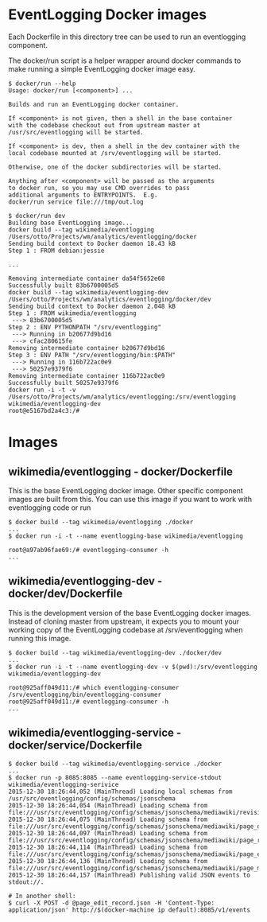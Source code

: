 # EventLogging Docker images

Each Dockerfile in this directory tree can be used to run an eventlogging
component.

The docker/run script is a helper wrapper around docker commands to make
running a simple EventLogging docker image easy.

```
$ docker/run --help
Usage: docker/run [<component>] ...

Builds and run an EventLogging docker container.

If <component> is not given, then a shell in the base container
with the codebase checkout out from upstream master at
/usr/src/eventlogging will be started.

If <component> is dev, then a shell in the dev container with the
local codebase mounted at /srv/eventlogging will be started.

Otherwise, one of the docker subdirectories will be started.

Anything after <component> will be passed as the arguments
to docker run, so you may use CMD overrides to pass
additional arguments to ENTRYPOINTS.  E.g.
docker/run service file:///tmp/out.log
```

```
$ docker/run dev
Building base EventLogging image...
docker build --tag wikimedia/eventlogging /Users/otto/Projects/wm/analytics/eventlogging/docker
Sending build context to Docker daemon 18.43 kB
Step 1 : FROM debian:jessie

...

Removing intermediate container da54f5652e68
Successfully built 83b6700005d5
docker build --tag wikimedia/eventlogging-dev /Users/otto/Projects/wm/analytics/eventlogging/docker/dev
Sending build context to Docker daemon 2.048 kB
Step 1 : FROM wikimedia/eventlogging
 ---> 83b6700005d5
Step 2 : ENV PYTHONPATH "/srv/eventlogging"
 ---> Running in b20677d9bd16
 ---> cfac280615fe
Removing intermediate container b20677d9bd16
Step 3 : ENV PATH "/srv/eventlogging/bin:$PATH"
 ---> Running in 116b722ac0e9
 ---> 50257e9379f6
Removing intermediate container 116b722ac0e9
Successfully built 50257e9379f6
docker run -i -t -v /Users/otto/Projects/wm/analytics/eventlogging:/srv/eventlogging wikimedia/eventlogging-dev
root@e5167bd2a4c3:/#

```
# Images

## wikimedia/eventlogging - docker/Dockerfile

This is the base EventLogging docker image.  Other specific component images are built from this.  You can use this image if you want to work with eventlogging code or run

```
$ docker build --tag wikimedia/eventlogging ./docker
...
$ docker run -i -t --name eventlogging-base wikimedia/eventlogging

root@a97ab96fae69:/# eventlogging-consumer -h
...
```

## wikimedia/eventlogging-dev - docker/dev/Dockerfile
This is the development version of the base EventLogging docker images.
Instead of cloning master from upstream, it expects you to mount
your working copy of the EventLogging codebase at /srv/eventlogging
when running this image.

```
$ docker build --tag wikimedia/eventlogging-dev ./docker/dev
...
$ docker run -i -t --name eventlogging-dev -v $(pwd):/srv/eventlogging wikimedia/eventlogging-dev

root@925aff049d11:/# which eventlogging-consumer
/srv/eventlogging/bin/eventlogging-consumer
root@925aff049d11:/# eventlogging-consumer -h
...
```

## wikimedia/eventlogging-service - docker/service/Dockerfile

```
$ docker build --tag wikimedia/eventlogging-service ./docker
...
$ docker run -p 8085:8085 --name eventlogging-service-stdout wikimedia/eventlogging-serivice
2015-12-30 18:26:44,052 (MainThread) Loading local schemas from /usr/src/eventlogging/config/schemas/jsonschema
2015-12-30 18:26:44,054 (MainThread) Loading schema from file:///usr/src/eventlogging/config/schemas/jsonschema/mediawiki/revision_visibility_set/1.yaml
2015-12-30 18:26:44,075 (MainThread) Loading schema from file:///usr/src/eventlogging/config/schemas/jsonschema/mediawiki/page_delete/1.yaml
2015-12-30 18:26:44,097 (MainThread) Loading schema from file:///usr/src/eventlogging/config/schemas/jsonschema/mediawiki/page_restore/1.yaml
2015-12-30 18:26:44,114 (MainThread) Loading schema from file:///usr/src/eventlogging/config/schemas/jsonschema/mediawiki/page_edit/1.yaml
2015-12-30 18:26:44,136 (MainThread) Loading schema from file:///usr/src/eventlogging/config/schemas/jsonschema/mediawiki/page_move/1.yaml
2015-12-30 18:26:44,157 (MainThread) Publishing valid JSON events to stdout://.

# In another shell:
$ curl -X POST -d @page_edit_record.json -H 'Content-Type: application/json' http://$(docker-machine ip default):8085/v1/events
```
